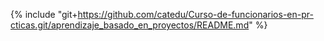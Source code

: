 {% include "git+https://github.com/catedu/Curso-de-funcionarios-en-pr-cticas.git/aprendizaje_basado_en_proyectos/README.md" %}